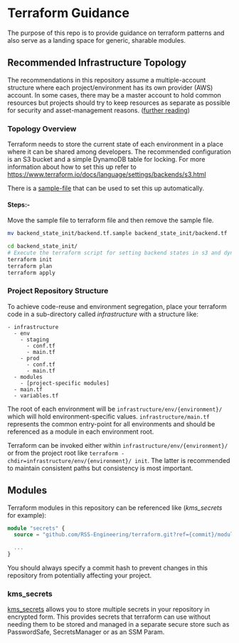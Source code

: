 # Terraform Guidance

The purpose of this repo is to provide guidance on terraform patterns and also serve as a landing space for generic, sharable modules.

## Recommended Infrastructure Topology

The recommendations in this repository assume a multiple-account structure where each project/environment has its own provider (AWS) account. In some cases, there may be a master account to hold common resources but projects should try to keep resources as separate as possible for security and asset-management reasons. ([further reading](https://www.terraform.io/docs/cloud/guides/recommended-practices/part2.html))

### Topology Overview

Terraform needs to store the current state of each environment in a place where it can be shared among developers. The recommended configuration is an S3 bucket and a simple DynamoDB table for locking. For more information about how to set this up refer to https://www.terraform.io/docs/language/settings/backends/s3.html

There is a [sample-file](backend_state_init/backend.tf.sample) that can be used to set this up automatically.

#### Steps:-
Move the sample file to terraform file and then remove the sample file. 
```bash
mv backend_state_init/backend.tf.sample backend_state_init/backend.tf
```
 
```bash
cd backend_state_init/
# Execute the terraform script for setting backend states in s3 and dynamo db.
terraform init
terraform plan
terraform apply
```

### Project Repository Structure

To achieve code-reuse and environment segregation, place your terraform code in a sub-directory called _infrastructure_ with a structure like:

```
- infrastructure
  - env
    - staging
      - conf.tf
      - main.tf
    - prod
      - conf.tf
      - main.tf
  - modules
    - [project-specific modules]
  - main.tf
  - variables.tf

```

The root of each environment will be `infrastructure/env/{environment}/` which will hold environment-specific values. `infrastructure/main.tf` represents the common entry-point for all environments and should be referenced as a module in each environment root.

Terraform can be invoked either within `infrastructure/env/{environment}/` or from the project root like `terraform -chdir=infrastructure/env/{environment}/ init`. The latter is recommended to maintain consistent paths but consistency is most important.

## Modules

Terraform modules in this repository can be referenced like (_kms_secrets_ for example):

```terraform
module "secrets" {
  source = "github.com/RSS-Engineering/terraform.git?ref={commit}/modules/kms_secrets"

  ...
}
```

You should always specify a commit hash to prevent changes in this repository from potentially affecting your project.

### kms_secrets

[kms_secrets](./modules/kms_secrets/) allows you to store multiple secrets in your repository in encrypted form. This provides secrets that terraform can use without needing them to be stored and managed in a separate secure store such as PasswordSafe, SecretsManager or as an SSM Param.
